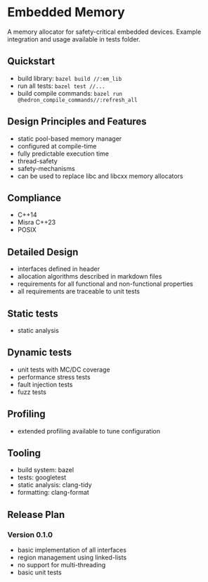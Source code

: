 # Embedded Memory

A memory allocator for safety-critical embedded devices. Example integration
and usage available in tests folder.

## Quickstart

* build library: `bazel build //:em_lib`
* run all tests: `bazel test //...`
* build compile commands: `bazel run @hedron_compile_commands//:refresh_all`

## Design Principles and Features

* static pool-based memory manager
* configured at compile-time
* fully predictable execution time
* thread-safety
* safety-mechanisms
* can be used to replace libc and libcxx memory allocators

## Compliance

* C++14
* Misra C++23
* POSIX

## Detailed Design

* interfaces defined in header
* allocation algorithms described in markdown files
* requirements for all functional and non-functional properties
* all requirements are traceable to unit tests

## Static tests

* static analysis

## Dynamic tests

* unit tests with MC/DC coverage
* performance stress tests
* fault injection tests
* fuzz tests

## Profiling

* extended profiling available to tune configuration

## Tooling

* build system: bazel
* tests: googletest
* static analysis: clang-tidy
* formatting: clang-format

## Release Plan

### Version 0.1.0

* basic implementation of all interfaces
* region management using linked-lists
* no support for multi-threading
* basic unit tests
